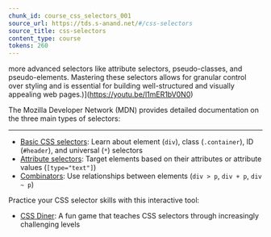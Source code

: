 ```yaml
---
chunk_id: course_css_selectors_001
source_url: https://tds.s-anand.net/#/css-selectors
source_title: css-selectors
content_type: course
tokens: 260
---
```


 more advanced selectors like attribute selectors, pseudo-classes, and pseudo-elements. Mastering these selectors allows for granular control over styling and is essential for building well-structured and visually appealing web pages.)](https://youtu.be/l1mER1bV0N0)

The Mozilla Developer Network (MDN) provides detailed documentation on the three main types of selectors:

---

- [Basic CSS selectors](https://developer.mozilla.org/en-US/docs/Learn_web_development/Core/Styling_basics/Basic_selectors): Learn about element (`div`), class (`.container`), ID (`#header`), and universal (`*`) selectors
- [Attribute selectors](https://developer.mozilla.org/en-US/docs/Learn_web_development/Core/Styling_basics/Attribute_selectors): Target elements based on their attributes or attribute values (`[type="text"]`)
- [Combinators](https://developer.mozilla.org/en-US/docs/Learn_web_development/Core/Styling_basics/Combinators): Use relationships between elements (`div > p`, `div + p`, `div ~ p`)

Practice your CSS selector skills with this interactive tool:

- [CSS Diner](https://flukeout.github.io/): A fun game that teaches CSS selectors through increasingly challenging levels
